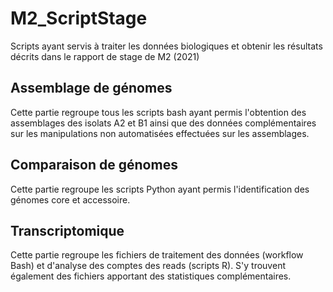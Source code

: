 # M2_ScriptStage
Scripts ayant servis à traiter les données biologiques et obtenir les résultats décrits dans le rapport de stage de M2 (2021)

## Assemblage de génomes
Cette partie regroupe tous les scripts bash ayant permis l'obtention des assemblages des isolats A2 et B1 ainsi que des données complémentaires sur les manipulations non automatisées effectuées sur les assemblages.
## Comparaison de génomes
Cette partie regroupe les scripts Python ayant permis l'identification des génomes core et accessoire.
## Transcriptomique
Cette partie regroupe les fichiers de traitement des données (workflow Bash) et d'analyse des comptes des reads (scripts R). S'y trouvent également des fichiers apportant des statistiques complémentaires.

